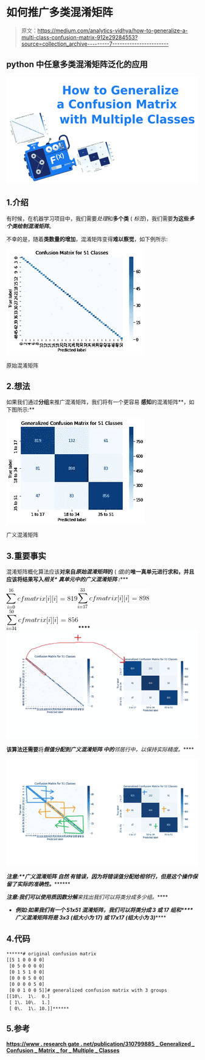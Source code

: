 # 如何推广多类混淆矩阵

> 原文：<https://medium.com/analytics-vidhya/how-to-generalize-a-multi-class-confusion-matrix-912e29284553?source=collection_archive---------7----------------------->

## python 中任意多类混淆矩阵泛化的应用

![](img/96395b4770df568528588820fb644703.png)

## 1.介绍

有时候，在机器学习项目中，我们需要*处理*和**多个类** ( *标签*)，我们需要**为这些*多个类绘制混淆矩阵***。

不幸的是，随着**类数量的增加**，混淆矩阵变得**难以察觉**，如下例所示:

![](img/821319b01753bde5ff0a6af04266d197.png)

原始混淆矩阵

## 2.想法

如果我们通过**分组**来推广混淆矩阵，我们将有一个更容易 **感知**的混淆矩阵**，如下图所示:**

![](img/c7241e8132e9110bde243a1fabfb9d03.png)

广义混淆矩阵

## 3.重要事实

混淆矩阵概化算法应该**对来自*原始混淆矩阵*的** ( *值*)的**唯一真单元进行求和，并且应该将结果写入*****相关* **真单元**中的*广义混淆矩阵* **:********

**![](img/3977cbb0dd8bed2b569073574d705409.png)****![](img/4e22609c1b9a52f236fce5d2eef1b7e8.png)****![](img/4bd7b483c4e8d3695b40bd2822610071.png)****![](img/0c30ca3be3c263294310a091c6512454.png)**

**该算法还需要**将******假值*分配到*广义混淆矩阵* 中的**邻居行**中，以保持实际精度。*****

*****![](img/b45a8d65f82310a95a743a6edb88acb4.png)*****

*****注意:****广义混淆矩阵** *自然* **有错误**，因为将错误值分配给相邻行，但是这个操作**保留了实际的准确性。*********

*****注意:我们可以使用**质因数分解**来找出*我们可以将类分成多少组*。*****

*   *****例如:如果我们有一个 **51x51 混淆矩阵**，我们可以将类分成 **3** 或 **17** 组和****广义混淆矩阵**将是 **3x3** *(组大小为 17)* 或 **17x17** *(组大小为 3)********

## ******4.代码******

```
******# original confusion matrix
[[5 1 0 0 0 0]
 [0 5 0 0 0 0]
 [0 1 5 1 0 0]
 [0 0 0 5 0 0]
 [0 0 0 0 5 0]
 [0 0 1 0 0 5]]# generalized confusion matrix with 3 groups
[[10\.  1\.  0.]
 [ 1\. 10\.  1.]
 [ 0\.  1\. 10.]]******
```

## ******5.参考******

******[https://www . research gate . net/publication/310799885 _ Generalized _ Confusion _ Matrix _ for _ Multiple _ Classes](https://www.researchgate.net/publication/310799885_Generalized_Confusion_Matrix_for_Multiple_Classes)******